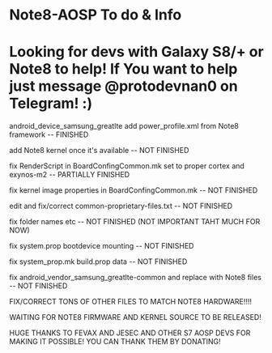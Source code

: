 # Note8-AOSP To do & Info
# Looking for devs with Galaxy S8/+ or Note8 to help! If You want to help just message @protodevnan0 on Telegram! :)

android_device_samsung_greatlte add power_profile.xml from Note8 framework -- FINISHED

add Note8 kernel once it's available -- NOT FINISHED

fix RenderScript in BoardConfingCommon.mk set to proper cortex and exynos-m2 -- PARTIALLY FINISHED

fix kernel image properties in BoardConfingCommon.mk -- NOT FINISHED

edit and fix/correct common-proprietary-files.txt -- NOT FINISHED

fix folder names etc -- NOT FINISHED (NOT IMPORTANT TAHT MUCH FOR NOW)

fix system.prop bootdevice mounting -- NOT FINISHED

fix system_prop.mk build.prop data -- NOT FINISHED

fix android_vendor_samsung_greatlte-common and replace with Note8 files -- NOT FINISHED

FIX/CORRECT TONS OF OTHER FILES TO MATCH NOTE8 HARDWARE!!!!

WAITING FOR NOTE8 FIRMWARE AND KERNEL SOURCE TO BE RELEASED!

HUGE THANKS TO FEVAX AND JESEC AND OTHER S7 AOSP DEVS FOR MAKING IT POSSIBLE! YOU CAN THANK THEM BY DONATING!
